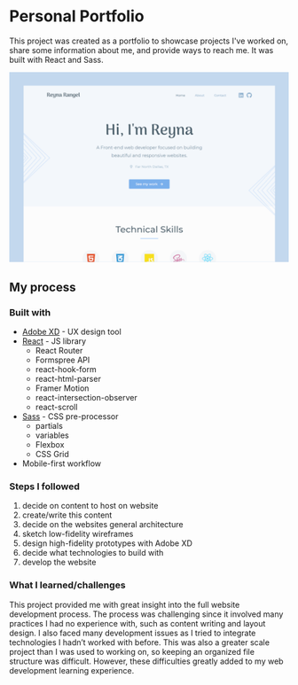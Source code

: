 # Personal Portfolio

This project was created as a portfolio to showcase projects I've worked on, share some information about me, and provide ways to reach me. It was built with React and Sass. 

![Design preview of portfolio home page](./public/design/desktop-preview.png) 

## My process

### Built with

- [Adobe XD](https://www.adobe.com/products/xd.html) - UX design tool
- [React](https://reactjs.org/) - JS library
  - React Router
  - Formspree API
  - react-hook-form
  - react-html-parser
  - Framer Motion
  - react-intersection-observer 
  - react-scroll 
- [Sass](https://sass-lang.com/) - CSS pre-processor
  - partials 
  - variables 
  - Flexbox 
  - CSS Grid 
- Mobile-first workflow

### Steps I followed 

1. decide on content to host on website 
2. create/write this content 
3. decide on the websites general architecture 
4. sketch low-fidelity wireframes 
5. design high-fidelity prototypes with Adobe XD 
6. decide what technologies to build with 
7. develop the website 

### What I learned/challenges 

This project provided me with great insight into the full website development process. The process was challenging since it involved many practices I had no experience with, such as content writing and layout design. I also faced many development issues as I tried to integrate technologies I hadn’t worked with before. This was also a greater scale project than I was used to working on, so keeping an organized file structure was difficult. However, these difficulties greatly added to my web development learning experience. 
